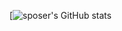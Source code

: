 [![sposer's GitHub stats](https://github-readme-stats.vercel.app/api?username=sposer&theme=graywhite&show_icons=true)

